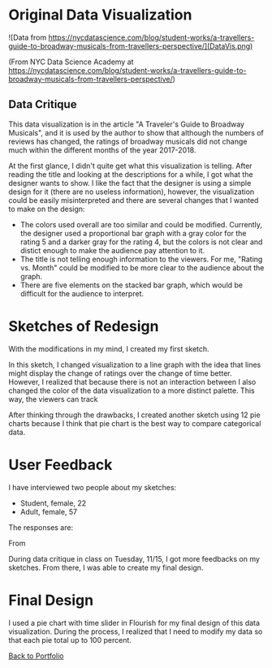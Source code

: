 
# Original Data Visualization

![Data from https://nycdatascience.com/blog/student-works/a-travellers-guide-to-broadway-musicals-from-travellers-perspective/](DataVis.png)

(From NYC Data Science Academy at https://nycdatascience.com/blog/student-works/a-travellers-guide-to-broadway-musicals-from-travellers-perspective/)

## Data Critique

This data visualization is in the article "A Traveler's Guide to Broadway Musicals", and it is used by the author to show that although the numbers of reviews has changed, the ratings of broadway musicals did not change much within the different months of the year 2017-2018. 

At the first glance, I didn't quite get what this visualization is telling. After reading the title and looking at the descriptions for a while, I got what the designer wants to show. I like the fact that the designer is using a simple design for it (there are no useless information), however, the visualization could be easily misinterpreted and there are several changes that I wanted to make on the design:

- The colors used overall are too similar and could be modified. Currently, the designer used a proportional bar graph with a gray color for the rating 5 and a darker gray for the rating 4, but the colors is not clear and distict enough to make the audience pay attention to it. 
- The title is not telling enough information to the viewers. For me, "Rating vs. Month" could be modified to be more clear to the audience about the graph. 
- There are five elements on the stacked bar graph, which would be difficult for the audience to interpret. 


# Sketches of Redesign

With the modifications in my mind, I created my first sketch. 

In this sketch, I changed visualization to a line graph with the idea that lines might display the change of ratings over the change of time better. However, I realized that because there is not an interaction between I also changed the color of the data visualization to a more distinct palette. This way, the viewers can track 

After thinking through the drawbacks, I created another sketch using 12 pie charts because I think that pie chart is the best way to compare categorical data. 

# User Feedback

I have interviewed two people about my sketches:

- Student, female, 22
- Adult, female, 57

The responses are:


From 

During data critique in class on Tuesday, 11/15, I got more feedbacks on my sketches. From there, I was able to create my final design. 


# Final Design

<div class="flourish-embed flourish-chart" data-src="visualisation/11849592"><script src="https://public.flourish.studio/resources/embed.js"></script></div>

I used a pie chart with time slider in Flourish for my final design of this data visualization. During the process, I realized that I need to modify my data so that each pie total up to 100 percent. 

[Back to Portfolio](https://ziqi0921.github.io/zhou-portfolio/)

